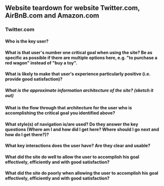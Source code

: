 ## Website teardown for website Twitter.com, AirBnB.com and Amazon.com

### Twitter.com

#### Who is the key user?

#### What is that user's number one critical goal when using the site? Be as specific as possible if there are multiple options here, e.g. "to purchase a red wagon" instead of "buy a toy".

#### What is likely to make that user's experience particularly positive (i.e. provide good satisfaction)?

##### What is the approximate information architecture of the site? (sketch it out)

#### What is the flow through that architecture for the user who is accomplishing the critical goal you identified above?

#### What style(s) of navigation is/are used? Do they answer the key questions (Where am I and how did I get here? Where should I go next and how do I get there?)?

#### What key interactions does the user have? Are they clear and usable?

#### What did the site do well to allow the user to accomplish his goal effectively, efficiently and with good satisfaction?

#### What did the site do poorly when allowing the user to accomplish his goal effectively, efficiently and with good satisfaction?
